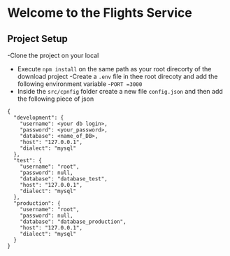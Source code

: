 # Welcome to the Flights Service

## Project Setup

-Clone the project on your local

- Execute `npm install` on the same path as your root direcorty of the download project
  -Create a `.env` file in thee root direcoty and add the following environment variable -`PORT =3000`
- Inside the `src/cpnfig` folder create a new file `config.json` and then add the following piece of json

```
{
  "development": {
    "username": <your db login>,
    "password": <your_password>,
    "database": <name_of_DB>,
    "host": "127.0.0.1",
    "dialect": "mysql"
  },
  "test": {
    "username": "root",
    "password": null,
    "database": "database_test",
    "host": "127.0.0.1",
    "dialect": "mysql"
  },
  "production": {
    "username": "root",
    "password": null,
    "database": "database_production",
    "host": "127.0.0.1",
    "dialect": "mysql"
  }
}


```
